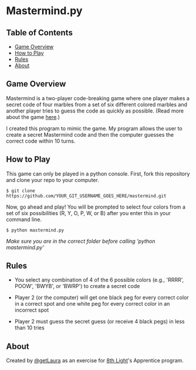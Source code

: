 Mastermind.py
=========

## Table of Contents
 
* [Game Overview](#Overview)
* [How to Play](#Instructions)
* [Rules](#Rules)
* [About](#About)
 
## <a name="Overview"></a>Game Overview
Mastermind is a two-player code-breaking game where one player makes a secret code of four marbles from a set of six different colored marbles and another player tries to guess the code as quickly as possible. (Read more about the game [here][1].) 

I created this program to mimic the game. My program allows the user to create a secret Mastermind code and then the computer guesses the correct code within 10 turns. 

## <a name="Instructions"></a>How to Play
This game can only be played in a python console. First, fork this repository and clone your repo to your computer.

```$ git clone https://github.com/YOUR_GIT_USERNAME_GOES_HERE/mastermind.git```

Now, go ahead and play! You will be prompted to select four colors from a set of six possibilities (R, Y, O, P, W, or B) after you enter this in your command line.

```$ python mastermind.py```

*Make sure you are in the correct folder before calling 'python mastermind.py'*
 
## <a name="Rules"></a>Rules

  - You select any combination of 4 of the 6 possible colors (e.g., 'RRRR', POOW', 'BWYB', or 'BWRP') to create a secret code
 
  - Player 2 (or the computer) will get one black peg for every correct color in a correct spot and one white peg for every correct color in an incorrect spot

  - Player 2 must guess the secret guess (or receive 4 black pegs) in less than 10 tries

## <a name="About"></a>About
Created by [@getLaura][2] as an exercise for [8th Light][3]'s Apprentice program. 


[1]:http://en.wikipedia.org/wiki/Mastermind_(board_game)
[2]:http://twitter.com/getlaura
[3]:http://8thlight.com

    